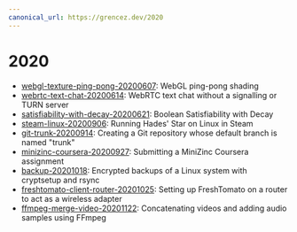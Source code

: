 ```yaml
---
canonical_url: https://grencez.dev/2020
---
```


# 2020

* [webgl-texture-ping-pong-20200607](webgl-texture-ping-pong-20200607/index.md): WebGL ping-pong shading
* [webrtc-text-chat-20200614](webrtc-text-chat-20200614/index.md): WebRTC text chat without a signalling or TURN server
* [satisfiability-with-decay-20200621](satisfiability-with-decay-20200621.md): Boolean Satisfiability with Decay
* [steam-linux-20200906](steam-linux-20200906.md): Running Hades' Star on Linux in Steam
* [git-trunk-20200914](git-trunk-20200914.md): Creating a Git repository whose default branch is named "trunk"
* [minizinc-coursera-20200927](minizinc-coursera-20200927.md): Submitting a MiniZinc Coursera assignment
* [backup-20201018](backup-20201018/index.md): Encrypted backups of a Linux system with cryptsetup and rsync
* [freshtomato-client-router-20201025](freshtomato-client-router-20201025.md): Setting up FreshTomato on a router to act as a wireless adapter
* [ffmpeg-merge-video-20201122](ffmpeg-merge-video-20201122.md): Concatenating videos and adding audio samples using FFmpeg
